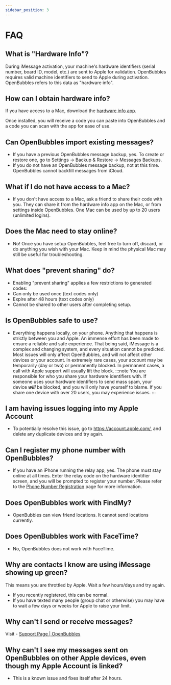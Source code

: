 ```yaml
---
sidebar_position: 3
---
```




# FAQ

## What is "Hardware Info"?&#x20;

During iMessage activation, your machine's hardware identifiers (serial number, board ID, model, etc.) are sent to Apple for validation. 
OpenBubbles requires valid machine identifiers to send to Apple during activation. OpenBubbles refers to this data as "hardware info".

## How can I obtain hardware info?

If you have access to a Mac, download the [hardware info app](https://github.com/OpenBubbles/Mac-Hardware-Info/releases). 

Once installed, you will receive a code you can paste into OpenBubbles and a code you can scan with the app for ease of use.

## Can OpenBubbles import existing messages? 
* If you have a previous OpenBubbles message backup, yes. To create or restore one, go to Settings -> Backup & Restore -> Messages Backups.
* If you do not have an OpenBubbles message backup, not at this time. OpenBubbles cannot backfill messages from iCloud.

## What if I do not have access to a Mac?

* If you don't have access to a Mac, ask a friend to share their code with you. They can share it from the hardware info app on the Mac, or from settings inside OpenBubbles. One Mac can be used by up to 20 users (unlimited logins).

## Does the Mac need to stay online?&#x20;

* No! Once you have setup OpenBubbles, feel free to turn off, discard, or do anything you wish with your Mac. Keep in mind the physical Mac may still be useful for troubleshooting.

## What does "prevent sharing" do?

* Enabling "prevent sharing" applies a few restrictions to generated codes:
* Can only be used once (text codes only)
* Expire after 48 hours (text codes only)
* Cannot be shared to other users after completing setup.

## Is OpenBubbles safe to use?&#x20;

* Everything happens locally, on your phone. Anything that happens is strictly between you and Apple. An immense effort has been made to ensure a reliable and safe experience. That being said, iMessage is a complex and changing system, and every situation cannot be predicted. Most issues will only affect OpenBubbles, and will not affect other devices or your account. In extremely rare cases, your account may be temporarily (day or two) or permanently blocked. In permanent cases, a call with Apple support will usually lift the block.
:::note
You are responsible for who you share your hardware identifiers with. If someone uses your hardware identifiers to send mass spam, your device _**will**_ be blocked, and you will only have yourself to blame. If you share one device with over 20 users, you may experience issues.
:::
## I am having issues logging into my Apple Account
* To potentially resolve this issue, go to https://account.apple.com/, and delete any duplicate devices and try again.


## Can I register my phone number with OpenBubbles?

* &#x20;If you have an iPhone running the relay app, yes. The phone must stay online at all times. Enter the relay code on the hardware identifier screen, and you will be prompted to register your number. Please refer to the [Phone Number Registration](Setup/pnr) page for more information.

## Does OpenBubbles work with FindMy?

* OpenBubbles can view friend locations. It cannot send locations currently.
## Does OpenBubbles work with FaceTime?

* No, OpenBubbles does not work with FaceTime.

## Why are contacts I know are using iMessage showing up green?

This means you are throttled by Apple. Wait a few hours/days and try again.
* If you recently registered, this can be normal.
* If you have texted many people (group chat or otherwise) you may have to wait a few days or weeks for Apple to raise your limit.

## Why can't I send or receive messages?

Visit - [Support Page | OpenBubbles](https://openbubbles.github.io/docs/support#why-cant-i-send--receive-messages)

## Why can't I see my messages sent on OpenBubbles on other Apple devices, even though my Apple Account is linked?

* This is a known issue and fixes itself after 24 hours.
